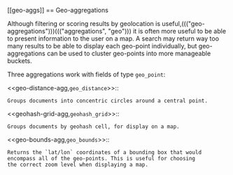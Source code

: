 [[geo-aggs]]
== Geo-aggregations

Although filtering or scoring results by geolocation is useful,((("geo-aggregations")))((("aggregations", "geo"))) it is often more
useful to be able to present information to the user on a map. A search may
return way too many results to be able to display each geo-point individually,
but geo-aggregations can be used to cluster geo-points into more manageable
buckets.

Three aggregations work with fields of type `geo_point`:

<<geo-distance-agg,`geo_distance`>>::

    Groups documents into concentric circles around a central point.

<<geohash-grid-agg,`geohash_grid`>>::

    Groups documents by geohash cell, for display on a map.

<<geo-bounds-agg,`geo_bounds`>>::

    Returns the `lat/lon` coordinates of a bounding box that would
    encompass all of the geo-points. This is useful for choosing
    the correct zoom level when displaying a map.

